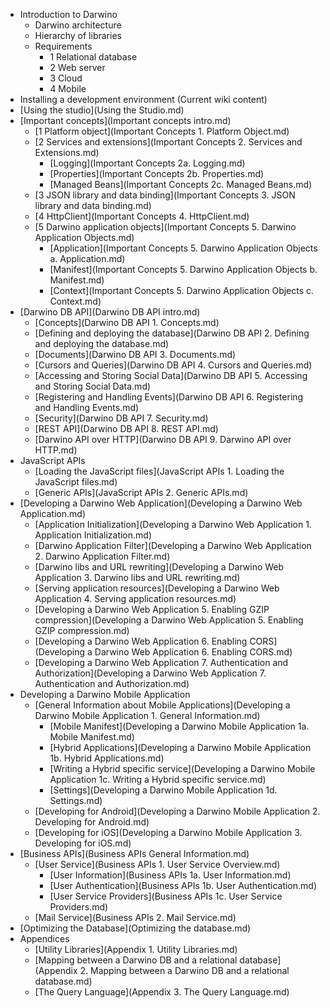 * Introduction to Darwino
    * Darwino architecture
    * Hierarchy of libraries
    * Requirements
      * 1 Relational database
      * 2 Web server
      * 3 Cloud
      * 4 Mobile
* Installing a development environment (Current wiki content)
* [Using the studio](Using the Studio.md)
* [Important concepts](Important concepts intro.md)
    * [1 Platform object](Important Concepts 1. Platform Object.md)
    * [2 Services and extensions](Important Concepts 2. Services and Extensions.md)
      * [Logging](Important Concepts 2a. Logging.md)
      * [Properties](Important Concepts 2b. Properties.md)
      * [Managed Beans](Important Concepts 2c. Managed Beans.md)
    * [3 JSON library and data binding](Important Concepts 3. JSON library and data binding.md)
    * [4 HttpClient](Important Concepts 4. HttpClient.md)
    * [5 Darwino application objects](Important Concepts 5. Darwino Application Objects.md)
      * [Application](Important Concepts 5. Darwino Application Objects a. Application.md)
      * [Manifest](Important Concepts 5. Darwino Application Objects b. Manifest.md)
      * [Context](Important Concepts 5. Darwino Application Objects c. Context.md)
* [Darwino DB API](Darwino DB API intro.md)
    * [Concepts](Darwino DB API 1. Concepts.md)
    * [Defining and deploying the database](Darwino DB API 2. Defining and deploying the database.md)
    * [Documents](Darwino DB API 3. Documents.md)
    * [Cursors and Queries](Darwino DB API 4. Cursors and Queries.md)
    * [Accessing and Storing Social Data](Darwino DB API 5. Accessing and Storing Social Data.md)
    * [Registering and Handling Events](Darwino DB API 6. Registering and Handling Events.md)
    * [Security](Darwino DB API 7. Security.md)
    * [REST API](Darwino DB API 8. REST API.md)
    * [Darwino API over HTTP](Darwino DB API 9. Darwino API over HTTP.md)
* JavaScript APIs
    * [Loading the JavaScript files](JavaScript APIs 1. Loading the JavaScript files.md)
    * [Generic APIs](JavaScript APIs 2. Generic APIs.md)
* [Developing a Darwino Web Application](Developing a Darwino Web Application.md)
    * [Application Initialization](Developing a Darwino Web Application 1. Application Initialization.md)
    * [Darwino Application Filter](Developing a Darwino Web Application 2. Darwino Application Filter.md)
    * [Darwino libs and URL rewriting](Developing a Darwino Web Application 3. Darwino libs and URL rewriting.md)
    * [Serving application resources](Developing a Darwino Web Application 4. Serving application resources.md)
    * [Developing a Darwino Web Application 5. Enabling GZIP compression](Developing a Darwino Web Application 5. Enabling GZIP compression.md)
    * [Developing a Darwino Web Application 6. Enabling CORS](Developing a Darwino Web Application 6. Enabling CORS.md)
    * [Developing a Darwino Web Application 7. Authentication and Authorization](Developing a Darwino Web Application 7. Authentication and Authorization.md)
* Developing a Darwino Mobile Application
    * [General Information about Mobile Applications](Developing a Darwino Mobile Application 1. General Information.md)
      * [Mobile Manifest](Developing a Darwino Mobile Application 1a. Mobile Manifest.md)
      * [Hybrid Applications](Developing a Darwino Mobile Application 1b. Hybrid Applications.md)
      * [Writing a Hybrid specific service](Developing a Darwino Mobile Application 1c. Writing a Hybrid specific service.md)
      * [Settings](Developing a Darwino Mobile Application 1d. Settings.md)
    * [Developing for Android](Developing a Darwino Mobile Application 2. Developing for Android.md)
    * [Developing for iOS](Developing a Darwino Mobile Application 3. Developing for iOS.md)
* [Business APIs](Business APIs General Information.md)
    * [User Service](Business APIs 1. User Service Overview.md)
      * [User Information](Business APIs 1a. User Information.md)
      * [User Authentication](Business APIs 1b. User Authentication.md)
      * [User Service Providers](Business APIs 1c. User Service Providers.md)
    * [Mail Service](Business APIs 2. Mail Service.md)
* [Optimizing the Database](Optimizing the database.md)
* Appendices
    * [Utility Libraries](Appendix 1. Utility Libraries.md)
    * [Mapping between a Darwino DB and a relational database](Appendix 2. Mapping between a Darwino DB and a relational database.md)
    * [The Query Language](Appendix 3. The Query Language.md)
